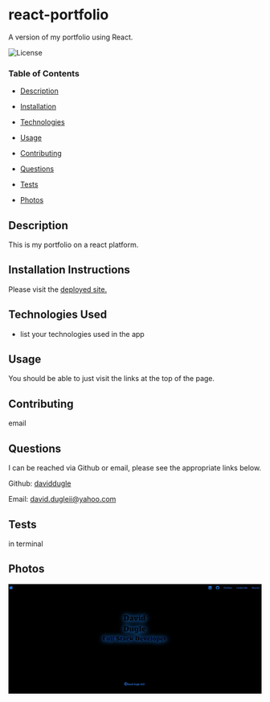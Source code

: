 # react-portfolio




A version of my portfolio using React.






![License](https://img.shields.io/badge/license-MIT%20License-green)









### Table of Contents


* [Description](#Description)

* [Installation](#Installation)

* [Technologies](#Technologies)

* [Usage](##Usage)

* [Contributing](#Contributing)

* [Questions](#Questions)

* [Tests](#Tests)

* [Photos](#Photos)


















## Description

This is my portfolio on a react platform.





## Installation Instructions

Please visit the <a href='https://daviddugle.herokuapp.com/' target='_blank'>deployed site.</a>





## Technologies Used

* list your technologies used in the app




## Usage

You should be able to just visit the links at the top of the page.







## Contributing

email





## Questions

I can be reached via Github or email, please see the appropriate links below.

Github:
<a href='https://github.com/daviddugle' target='_blank'>daviddugle</a>

Email:
<a href='mailto:david.dugleii@yahoo.com'>david.dugleii@yahoo.com</a>





## Tests

in terminal



## Photos

![DeployedPhoto](https://github.com/daviddugle/react-portfolio/blob/main/src/images/Main.jpg?raw=true)





